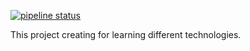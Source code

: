 [![pipeline status](https://gitlab.com/zl0i/RestaurantServer/badges/master/pipeline.svg)](https://gitlab.com/zl0i/RestaurantServer/-/commits/master)

This project creating for learning different technologies.